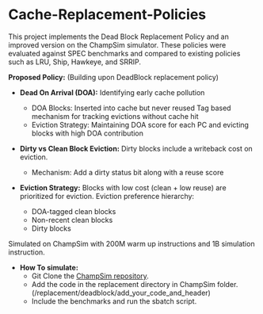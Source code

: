 # Cache-Replacement-Policies

This project implements the Dead Block Replacement Policy and an improved version on the ChampSim simulator. These policies were evaluated against SPEC benchmarks and compared to existing policies such as LRU, Ship, Hawkeye, and SRRIP.

**Proposed Policy:** (Building upon DeadBlock replacement policy)
- **Dead On Arrival (DOA):** Identifying early cache pollution
  - DOA Blocks: Inserted into cache but never reused
               Tag based mechanism for tracking evictions without cache hit
  - Eviction Strategy: Maintaining DOA score for each PC and evicting blocks with high DOA contribution

- **Dirty vs Clean Block Eviction:** Dirty blocks include a writeback cost on eviction.
  - Mechanism: Add a dirty status bit along with a reuse score

- **Eviction Strategy:** Blocks with low cost (clean + low reuse) are prioritized for eviction. 
Eviction preference hierarchy:
  - DOA-tagged clean blocks
  - Non-recent clean blocks
  - Dirty blocks

Simulated on ChampSim with 200M warm up instructions and 1B simulation instruction.

- **How To simulate:**
  - Git Clone the [ChampSim repository](https://github.com/ChampSim/ChampSim).
  - Add the code in the replacement directory in ChampSim folder. (/replacement/deadblock/add_your_code_and_header)
  - Include the benchmarks and run the sbatch script.





